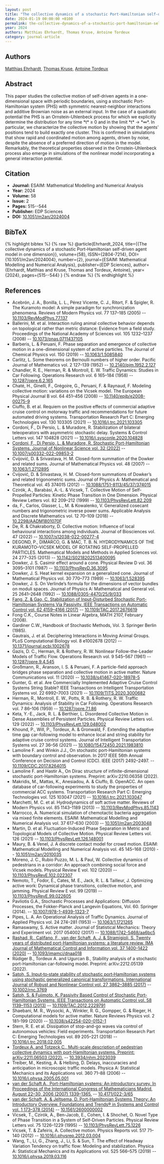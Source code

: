 ```yaml
---
layout: post
title: "The collective dynamics of a stochastic Port-Hamiltonian self-driven agent model in one dimension"
date: 2024-01-19 00:00:00 +0100
permalink: the-collective-dynamics-of-a-stochastic-port-hamiltonian-self-driven-agent-model-in-one-dimension
year: 2024
authors: Matthias Ehrhardt, Thomas Kruse, Antoine Tordeux
category: journal-article
---
```

 
## Authors
[Matthias Ehrhardt](authors/matthias-ehrhardt), [Thomas Kruse](authors/thomas-kruse), [Antoine Tordeux](authors/antoine-tordeux)
 
## Abstract
This paper studies the collective motion of self-driven agents in a one-dimensional space with periodic boundaries, using a stochastic Port-Hamiltonian system (PHS) with symmetric nearest-neighbor interactions and additive Brownian noise as an external input. In the case of a quadratic potential the PHS is an Ornstein-Uhlenbeck process for which we explicitly determine the distribution for any time \*t\* ≥ 0 and in the limit \*t\* → \*∞\*. In particular, we characterize the collective motion by showing that the agents’ positions tend to build exactly one cluster. This is confirmed in simulations that show rapid and coordinated motion among agents, driven by noise, despite the absence of a preferred direction of motion in the model. Remarkably, the theoretical properties observed in the Ornstein-Uhlenbeck process also emerge in simulations of the nonlinear model incorporating a general interaction potential.
 
## Citation
- **Journal:** ESAIM: Mathematical Modelling and Numerical Analysis
- **Year:** 2024
- **Volume:** 58
- **Issue:** 2
- **Pages:** 515--544
- **Publisher:** EDP Sciences
- **DOI:** [10.1051/m2an/2024004](https://doi.org/10.1051/m2an/2024004)
 
## BibTeX
{% highlight bibtex %}
{% raw %}
@article{Ehrhardt_2024,
  title={{The collective dynamics of a stochastic Port-Hamiltonian self-driven agent model in one dimension}},
  volume={58},
  ISSN={2804-7214},
  DOI={10.1051/m2an/2024004},
  number={2},
  journal={ESAIM: Mathematical Modelling and Numerical Analysis},
  publisher={EDP Sciences},
  author={Ehrhardt, Matthias and Kruse, Thomas and Tordeux, Antoine},
  year={2024},
  pages={515--544}
}
{% endraw %}
{% endhighlight %}
 
## References
- Acebrón, J. A., Bonilla, L. L., Pérez Vicente, C. J., Ritort, F. & Spigler, R. The Kuramoto model: A simple paradigm for synchronization phenomena. Reviews of Modern Physics vol. 77 137–185 (2005) -- [10.1103/RevModPhys.77.137](https://doi.org/10.1103/RevModPhys.77.137)
- Ballerini, M. et al. Interaction ruling animal collective behavior depends on topological rather than metric distance: Evidence from a field study. Proceedings of the National Academy of Sciences vol. 105 1232–1237 (2008) -- [10.1073/pnas.0711437105](https://doi.org/10.1073/pnas.0711437105)
- Barberis, L. & Peruani, F. Phase separation and emergence of collective motion in a one-dimensional system of active particles. The Journal of Chemical Physics vol. 150 (2019) -- [10.1063/1.5085840](https://doi.org/10.1063/1.5085840)
- Carlitz, L. Some theorems on Bernoulli numbers of higher order. Pacific Journal of Mathematics vol. 2 127–139 (1952) -- [10.2140/pjm.1952.2.127](https://doi.org/10.2140/pjm.1952.2.127)
- Chandler, R. E., Herman, R. & Montroll, E. W. Traffic Dynamics: Studies in Car Following. Operations Research vol. 6 165–184 (1958) -- [10.1287/opre.6.2.165](https://doi.org/10.1287/opre.6.2.165)
- Chaté, H., Ginelli, F., Grégoire, G., Peruani, F. & Raynaud, F. Modeling collective motion: variations on the Vicsek model. The European Physical Journal B vol. 64 451–456 (2008) -- [10.1140/epjb/e2008-00275-9](https://doi.org/10.1140/epjb/e2008-00275-9)
- Ciuffo, B. et al. Requiem on the positive effects of commercial adaptive cruise control on motorway traffic and recommendations for future automated driving systems. Transportation Research Part C: Emerging Technologies vol. 130 103305 (2021) -- [10.1016/j.trc.2021.103305](https://doi.org/10.1016/j.trc.2021.103305)
- Cordoni, F., Di Persio, L. & Muradore, R. Stabilization of bilateral teleoperators with asymmetric stochastic delay. Systems &amp; Control Letters vol. 147 104828 (2021) -- [10.1016/j.sysconle.2020.104828](https://doi.org/10.1016/j.sysconle.2020.104828)
- [Cordoni, F., Di Persio, L. & Muradore, R. Stochastic Port-Hamiltonian Systems. Journal of Nonlinear Science vol. 32 (2022)](stochastic-port-hamiltonian-systems) -- [10.1007/s00332-022-09853-2](https://doi.org/10.1007/s00332-022-09853-2)
- Cvijović, D. & Srivastava, H. M. Closed-form summation of the Dowker and related sums. Journal of Mathematical Physics vol. 48 (2007) -- [10.1063/1.2712895](https://doi.org/10.1063/1.2712895)
- Cvijović, D. & Srivastava, H. M. Closed-form summations of Dowker’s and related trigonometric sums. Journal of Physics A: Mathematical and Theoretical vol. 45 374015 (2012) -- [10.1088/1751-8113/45/37/374015](https://doi.org/10.1088/1751-8113/45/37/374015)
- Czirók, A., Barabási, A.-L. & Vicsek, T. Collective Motion of Self-Propelled Particles: Kinetic Phase Transition in One Dimension. Physical Review Letters vol. 82 209–212 (1999) -- [10.1103/PhysRevLett.82.209](https://doi.org/10.1103/PhysRevLett.82.209)
- da, F., Carlos, Glasser, L., M. & Kowalenko, V. Generalized cosecant numbers and trigonometric inverse power sums. Applicable Analysis and Discrete Mathematics vol. 12 70–109 (2018) -- [10.2298/AADM1801070F](https://doi.org/10.2298/AADM1801070F)
- De, R. & Chakraborty, D. Collective motion: Influence of local behavioural interactions among individuals. Journal of Biosciences vol. 47 (2022) -- [10.1007/s12038-022-00277-4](https://doi.org/10.1007/s12038-022-00277-4)
- DEGOND, P., DIMARCO, G. & MAC, T. B. N. HYDRODYNAMICS OF THE KURAMOTO–VICSEK MODEL OF ROTATING SELF-PROPELLED PARTICLES. Mathematical Models and Methods in Applied Sciences vol. 24 277–325 (2013) -- [10.1142/S0218202513400095](https://doi.org/10.1142/S0218202513400095)
- Dowker, J. S. Casimir effect around a cone. Physical Review D vol. 36 3095–3101 (1987) -- [10.1103/PhysRevD.36.3095](https://doi.org/10.1103/PhysRevD.36.3095)
- Dowker, J. S. Heat kernel expansion on a generalized cone. Journal of Mathematical Physics vol. 30 770–773 (1989) -- [10.1063/1.528395](https://doi.org/10.1063/1.528395)
- Dowker, J. S. On Verlinde’s formula for the dimensions of vector bundles on moduli spaces. Journal of Physics A: Mathematical and General vol. 25 2641–2648 (1992) -- [10.1088/0305-4470/25/9/033](https://doi.org/10.1088/0305-4470/25/9/033)
- [Fang, Z. & Gao, C. Stabilization of Input-Disturbed Stochastic Port-Hamiltonian Systems Via Passivity. IEEE Transactions on Automatic Control vol. 62 4159–4166 (2017)](stabilization-of-input-disturbed-stochastic-port-hamiltonian-systems-via-passivity) -- [10.1109/TAC.2017.2676619](https://doi.org/10.1109/TAC.2017.2676619)
- Fong C.K., Course Notes in Linear Algebra, MATH 2107, February (2008).
- Gardiner C.W., Handbook of Stochastic Methods, Vol. 3. Springer Berlin (1985).
- Gautrais, J. et al. Deciphering Interactions in Moving Animal Groups. PLoS Computational Biology vol. 8 e1002678 (2012) -- [10.1371/journal.pcbi.1002678](https://doi.org/10.1371/journal.pcbi.1002678)
- Gazis, D. C., Herman, R. & Rothery, R. W. Nonlinear Follow-the-Leader Models of Traffic Flow. Operations Research vol. 9 545–567 (1961) -- [10.1287/opre.9.4.545](https://doi.org/10.1287/opre.9.4.545)
- Großmann, R., Aranson, I. S. & Peruani, F. A particle-field approach bridges phase separation and collective motion in active matter. Nature Communications vol. 11 (2020) -- [10.1038/s41467-020-18978-5](https://doi.org/10.1038/s41467-020-18978-5)
- Gunter, G. et al. Are Commercially Implemented Adaptive Cruise Control Systems String Stable? IEEE Transactions on Intelligent Transportation Systems vol. 22 6992–7003 (2021) -- [10.1109/TITS.2020.3000682](https://doi.org/10.1109/TITS.2020.3000682)
- Herman, R., Montroll, E. W., Potts, R. B. & Rothery, R. W. Traffic Dynamics: Analysis of Stability in Car Following. Operations Research vol. 7 86–106 (1959) -- [10.1287/opre.7.1.86](https://doi.org/10.1287/opre.7.1.86)
- Keta, Y.-E., Jack, R. L. & Berthier, L. Disordered Collective Motion in Dense Assemblies of Persistent Particles. Physical Review Letters vol. 129 (2022) -- [10.1103/PhysRevLett.129.048002](https://doi.org/10.1103/PhysRevLett.129.048002)
- Khound, P., Will, P., Tordeux, A. & Gronwald, F. Extending the adaptive time gap car-following model to enhance local and string stability for adaptive cruise control systems. Journal of Intelligent Transportation Systems vol. 27 36–56 (2021) -- [10.1080/15472450.2021.1983810](https://doi.org/10.1080/15472450.2021.1983810)
- Lamoline F. and Winkin J.J., On stochastic port-Hamiltonian systems with boundary control and observation. In 2017 IEEE 56th Annual Conference on Decision and Control (CDC). IEEE (2017) 2492–2497. -- [10.1109/CDC.2017.8264015](https://doi.org/10.1109/CDC.2017.8264015)
- Lamoline F. and Hastir A., On Dirac structure of infinite-dimensional stochastic port-Hamiltonian systems. Preprint: arXiv:2210.06358 (2022).
- Makridis, M., Mattas, K., Anesiadou, A. & Ciuffo, B. OpenACC. An open database of car-following experiments to study the properties of commercial ACC systems. Transportation Research Part C: Emerging Technologies vol. 125 103047 (2021) -- [10.1016/j.trc.2021.103047](https://doi.org/10.1016/j.trc.2021.103047)
- Marchetti, M. C. et al. Hydrodynamics of soft active matter. Reviews of Modern Physics vol. 85 1143–1189 (2013) -- [10.1103/RevModPhys.85.1143](https://doi.org/10.1103/RevModPhys.85.1143)
- Marrocco, A. Numerical simulation of chemotactic bacteria aggregation via mixed finite elements. ESAIM: Mathematical Modelling and Numerical Analysis vol. 37 617–630 (2003) -- [10.1051/m2an:2003048](https://doi.org/10.1051/m2an:2003048)
- Martin, D. et al. Fluctuation-Induced Phase Separation in Metric and Topological Models of Collective Motion. Physical Review Letters vol. 126 (2021) -- [10.1103/PhysRevLett.126.148001](https://doi.org/10.1103/PhysRevLett.126.148001)
- Maury, B. & Venel, J. A discrete contact model for crowd motion. ESAIM: Mathematical Modelling and Numerical Analysis vol. 45 145–168 (2010) -- [10.1051/m2an/2010035](https://doi.org/10.1051/m2an/2010035)
- Moreno, J. C., Rubio Puzzo, M. L. & Paul, W. Collective dynamics of pedestrians in a corridor: An approach combining social force and Vicsek models. Physical Review E vol. 102 (2020) -- [10.1103/PhysRevE.102.022307](https://doi.org/10.1103/PhysRevE.102.022307)
- Nemoto, T., Fodor, É., Cates, M. E., Jack, R. L. & Tailleur, J. Optimizing active work: Dynamical phase transitions, collective motion, and jamming. Physical Review E vol. 99 (2019) -- [10.1103/PhysRevE.99.022605](https://doi.org/10.1103/PhysRevE.99.022605)
- Pavliotis G.A., Stochastic Processes and Applications: Diffusion Processes, the Fokker-Planck and Langevin Equations, Vol. 60. Springer (2014). -- [10.1007/978-1-4939-1323-7](https://doi.org/10.1007/978-1-4939-1323-7)
- Pipes, L. A. An Operational Analysis of Traffic Dynamics. Journal of Applied Physics vol. 24 274–281 (1953) -- [10.1063/1.1721265](https://doi.org/10.1063/1.1721265)
- Ramaswamy, S. Active matter. Journal of Statistical Mechanics: Theory and Experiment vol. 2017 054002 (2017) -- [10.1088/1742-5468/aa6bc5](https://doi.org/10.1088/1742-5468/aa6bc5)
- [Rashad, R., Califano, F., van der Schaft, A. J. & Stramigioli, S. Twenty years of distributed port-Hamiltonian systems: a literature review. IMA Journal of Mathematical Control and Information vol. 37 1400–1422 (2020)](twenty-years-of-distributed-port-hamiltonian-systems-a-literature-review) -- [10.1093/imamci/dnaa018](https://doi.org/10.1093/imamci/dnaa018)
- Rüdiger B., Tordeux A. and Ugurcan B., Stability analysis of a stochastic port-Hamiltonian car-following model. Preprint: arXiv:2212.05139 (2022).
- [Satoh, S. Input‐to‐state stability of stochastic port‐Hamiltonian systems using stochastic generalized canonical transformations. International Journal of Robust and Nonlinear Control vol. 27 3862–3885 (2017)](input-to-state-stability-of-stochastic-port-hamiltonian-systems-using-stochastic-generalized-canonical-transformations) -- [10.1002/rnc.3769](https://doi.org/10.1002/rnc.3769)
- [Satoh, S. & Fujimoto, K. Passivity Based Control of Stochastic Port-Hamiltonian Systems. IEEE Transactions on Automatic Control vol. 58 1139–1153 (2013)](passivity-based-control-of-stochastic-port-hamiltonian-systems) -- [10.1109/TAC.2012.2229791](https://doi.org/10.1109/TAC.2012.2229791)
- Shaebani, M. R., Wysocki, A., Winkler, R. G., Gompper, G. & Rieger, H. Computational models for active matter. Nature Reviews Physics vol. 2 181–199 (2020) -- [10.1038/s42254-020-0152-1](https://doi.org/10.1038/s42254-020-0152-1)
- Stern, R. E. et al. Dissipation of stop-and-go waves via control of autonomous vehicles: Field experiments. Transportation Research Part C: Emerging Technologies vol. 89 205–221 (2018) -- [10.1016/j.trc.2018.02.005](https://doi.org/10.1016/j.trc.2018.02.005)
- [Tordeux A. and Totzeck C., Multi-scale description of pedestrian collective dynamics with port-Hamiltonian systems. Preprint: arXiv:2211.06503 (2022).](multi-scale-description-of-pedestrian-collective-dynamics-with-port-hamiltonian-systems) -- [10.3934/nhm.2023039](https://doi.org/10.3934/nhm.2023039)
- Treiber, M., Kesting, A. & Helbing, D. Delays, inaccuracies and anticipation in microscopic traffic models. Physica A: Statistical Mechanics and its Applications vol. 360 71–88 (2006) -- [10.1016/j.physa.2005.05.001](https://doi.org/10.1016/j.physa.2005.05.001)
- [van der Schaft A., Port-Hamiltonian systems: An introductory survey. In Proceedings of the International Congress of Mathematicians Madrid, August 22–30, 2006 (2007) 1339–1365.](port-hamiltonian-systems-an-introductory-survey) -- [10.4171/022-3/65](https://doi.org/10.4171/022-3/65)
- [van der Schaft, A. & Jeltsema, D. Port-Hamiltonian Systems Theory: An Introductory Overview. Foundations and Trends® in Systems and Control vol. 1 173–378 (2014)](port-hamiltonian-systems-theory-an-introductory-overview-journal) -- [10.1561/2600000002](https://doi.org/10.1561/2600000002)
- Vicsek, T., Czirók, A., Ben-Jacob, E., Cohen, I. & Shochet, O. Novel Type of Phase Transition in a System of Self-Driven Particles. Physical Review Letters vol. 75 1226–1229 (1995) -- [10.1103/PhysRevLett.75.1226](https://doi.org/10.1103/PhysRevLett.75.1226)
- Vicsek, T. & Zafeiris, A. Collective motion. Physics Reports vol. 517 71–140 (2012) -- [10.1016/j.physrep.2012.03.004](https://doi.org/10.1016/j.physrep.2012.03.004)
- Wang, T., Li, G., Zhang, J., Li, S. & Sun, T. The effect of Headway Variation Tendency on traffic flow: Modeling and stabilization. Physica A: Statistical Mechanics and its Applications vol. 525 566–575 (2019) -- [10.1016/j.physa.2019.03.116](https://doi.org/10.1016/j.physa.2019.03.116)

